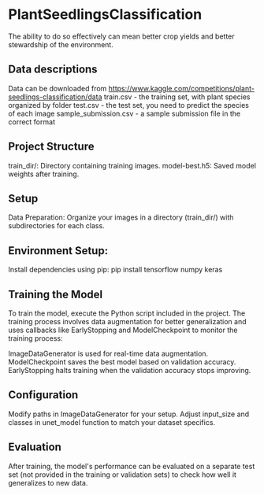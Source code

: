 # PlantSeedlingsClassification
The ability to do so effectively can mean better crop yields and better stewardship of the environment.

## Data descriptions
Data can be downloaded from https://www.kaggle.com/competitions/plant-seedlings-classification/data
train.csv - the training set, with plant species organized by folder
test.csv - the test set, you need to predict the species of each image
sample_submission.csv - a sample submission file in the correct format

## Project Structure
train_dir/: Directory containing training images.
model-best.h5: Saved model weights after training.
## Setup
Data Preparation: Organize your images in a directory (train_dir/) with subdirectories for each class.

## Environment Setup:
Install dependencies using pip:
pip install tensorflow numpy keras

## Training the Model
To train the model, execute the Python script included in the project. The training process involves data augmentation for better generalization and uses callbacks like EarlyStopping and ModelCheckpoint to monitor the training process:

ImageDataGenerator is used for real-time data augmentation.
ModelCheckpoint saves the best model based on validation accuracy.
EarlyStopping halts training when the validation accuracy stops improving.

## Configuration
Modify paths in ImageDataGenerator for your setup.
Adjust input_size and classes in unet_model function to match your dataset specifics.

## Evaluation
After training, the model's performance can be evaluated on a separate test set (not provided in the training or validation sets) to check how well it generalizes to new data.

